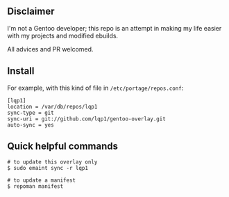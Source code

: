 ## Disclaimer

I'm not a Gentoo developer; this repo is an attempt in making my life easier
with my projects and modified ebuilds.

All advices and PR welcomed.

## Install

For example, with this kind of file in `/etc/portage/repos.conf`:

```
[lqp1]
location = /var/db/repos/lqp1
sync-type = git
sync-uri = git://github.com/lqp1/gentoo-overlay.git
auto-sync = yes
```

## Quick helpful commands

```
# to update this overlay only
$ sudo emaint sync -r lqp1

# to update a manifest
$ repoman manifest

```
